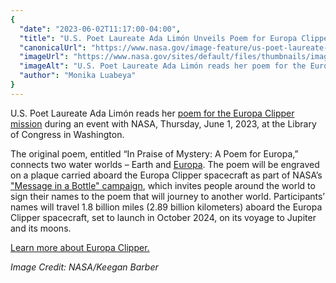 ```yaml
---
{
  "date": "2023-06-02T11:17:00-04:00",
  "title": "U.S. Poet Laureate Ada Limón Unveils Poem for Europa Clipper",
  "canonicalUrl": "https://www.nasa.gov/image-feature/us-poet-laureate-ada-limo-n-unveils-poem-for-europa-clipper",
  "imageUrl": "https://www.nasa.gov/sites/default/files/thumbnails/image/52944606582_c478c5c2ab_o.jpg",
  "imageAlt": "U.S. Poet Laureate Ada Limón reads her poem for the Europa Clipper mission during an event with NASA, Thursday, June 1, 2023, in the Coolidge Auditorium at the Library of Congress in Washington.",
  "author": "Monika Luabeya"
}
---
```


U.S. Poet Laureate Ada Limón reads her [poem for the Europa Clipper mission](https://www.youtube.com/watch?v=EgWbeDNPD6o) during an event with NASA, Thursday, June 1, 2023, at the Library of Congress in Washington.

The original poem, entitled “In Praise of Mystery: A Poem for Europa,” connects two water worlds – Earth and [Europa](https://solarsystem.nasa.gov/moons/jupiter-moons/europa/in-depth/). The poem will be engraved on a plaque carried aboard the Europa Clipper spacecraft as part of NASA’s ["Message in a Bottle" campaign](https://www.nasa.gov/press-release/nasa-invites-public-to-sign-poem-that-will-fly-aboard-europa-clipper), which invites people around the world to sign their names to the poem that will journey to another world. Participants’ names will travel 1.8 billion miles (2.89 billion kilometers) aboard the Europa Clipper spacecraft, set to launch in October 2024, on its voyage to Jupiter and its moons.

[Learn more about Europa Clipper.](https://europa.nasa.gov/)

_Image Credit: NASA/Keegan Barber_
